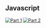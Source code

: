 ## Javascript
[![Part 1](https://img.shields.io/badge/Part%201-0.197ms-informational)](https://adventofcode.com/2022/)
[![Part 2](https://img.shields.io/badge/Part%201-380.825ms-informational)](https://adventofcode.com/2022/)
